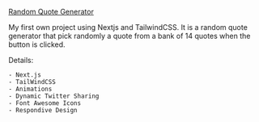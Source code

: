 [Random Quote Generator](https://nextjs-random-quote-lr9xfedy2-lucasdota.vercel.app/)

My first own project using Nextjs and TailwindCSS. It is a random quote generator that pick randomly a quote from a bank of 14 quotes when the button is clicked.

Details:

    - Next.js
    - TailWindCSS
    - Animations
    - Dynamic Twitter Sharing
    - Font Awesome Icons
    - Respondive Design
    
